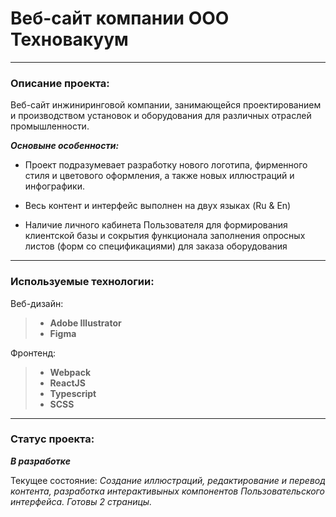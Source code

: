 # Веб-сайт компании ООО Техновакуум

---

### Описание проекта:

Веб-сайт инжиниринговой компании, занимающейся проектированием и производством установок и оборудования для различных отраслей промышленности.

_**Основыне особенности:**_

- Проект подразумевает разработку нового логотипа, фирменного стиля и цветового оформления, а также новых иллюстраций и инфографики.

- Весь контент и интерфейс выполнен на двух языках (Ru & En)

- Наличие личного кабинета Пользователя для формирования клиентской базы и сокрытия функционала заполнения опросных листов (форм со спецификациями) для заказа оборудования

---

### Используемые технологии:

Веб-дизайн:

> - **Adobe Illustrator**
> - **Figma**

Фронтенд:

> - **Webpack**
> - **ReactJS**
> - **Typescript**
> - **SCSS**

---

### Статус проекта:

**_В разработке_**

Текущее состояние:
_Создание иллюстраций, редактирование и перевод контента, разработка интерактивыных компонентов Пользовательского интерфейса. Готовы 2 страницы._
